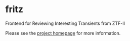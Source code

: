 # fritz

Frontend for Reviewing Interesting Transients from ZTF-II

Please see the [project homepage](https://fritz-marshal.org) for more information.
